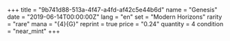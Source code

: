 +++
title = "9b741d88-513a-4f47-a4fd-af42c5e44b6d"
name = "Genesis"
date = "2019-06-14T00:00:00Z"
lang = "en"
set = "Modern Horizons"
rarity = "rare"
mana = "{4}{G}"
reprint = true
price = "0.24"
quantity = 4
condition = "near_mint"
+++
